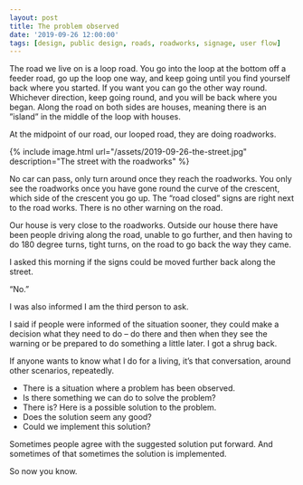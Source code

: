 ```yaml
---
layout: post
title: The problem observed
date: '2019-09-26 12:00:00'
tags: [design, public design, roads, roadworks, signage, user flow]
---
```

The road we live on is a loop road. You go into the loop at the bottom off a feeder road, go up the loop one way, and keep going until you find yourself back where you started. If you want you can go the other way round. Whichever direction, keep going round, and you will be back where you began. Along the road on both sides are houses, meaning there is an ”island” in the middle of the loop with houses.

At the midpoint of our road, our looped road, they are doing roadworks.

{% include image.html url="/assets/2019-09-26-the-street.jpg" description="The street with the roadworks" %}

No car can pass, only turn around once they reach the roadworks. You only see the roadworks once you have gone round the curve of the crescent, which side of the crescent you go up. The “road closed” signs are right next to the road works. There is no other warning on the road.

Our house is very close to the roadworks. Outside our house there have been people driving along the road, unable to go further, and then having to do 180 degree turns, tight turns, on the road to go back the way they came.

I asked this morning if the signs could be moved further back along the street.

“No.”

I was also informed I am the third person to ask.

I said if people were informed of the situation sooner, they could make a decision what they need to do – do there and then when they see the warning or be prepared to do something a little later. I got a shrug back.

If anyone wants to know what I do for a living, it’s that conversation, around other scenarios, repeatedly.

* There is a situation where a problem has been observed.
* Is there something we can do to solve the problem?
* There is? Here is a possible solution to the problem.
* Does the solution seem any good?
* Could we implement this solution?

Sometimes people agree with the suggested solution put forward. And sometimes of that sometimes the solution is implemented.

So now you know.
